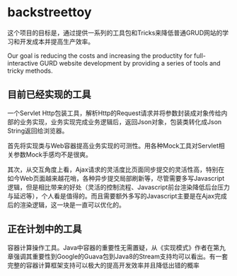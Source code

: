 backstreettoy
=============
这个项目的目标是，通过提供一系列的工具包和Tricks来降低普通GRUD网站的学习和开发成本并提高生产效率。

Our goal is reducing the costs and increasing the productity for full-interactive GURD website development by providing a series of tools and tricky methods.

目前已经实现的工具
------------
一个Servlet Http包装工具，解析Http的Request请求并将参数封装成对象传给内部的业务实现，业务实现完成业务逻辑后，返回Json对象，包装类转化成Json String返回给浏览器。

首先将实现类与Web容器提高业务实现的可测性。用各种Mock工具对Servlet相关参数Mock手感均不是很爽。

其次，从交互角度上看，Ajax请求的灵活度比页面同步提交的灵活性高，特别在如今Web页面越来越花哨，各种异步提交局部刷新等，尽管需要多写Javascript逻辑，但是相比带来的好处（灵活的控制流程、Javascript前台渲染降低后台压力与延迟等），个人看是值得的。而且需要额外多写的Javascript主要是在Ajax完成后的渲染逻辑，这一块是一直可以优化的。


正在计划中的工具
-------------
容器计算操作工具。Java中容器的重要性无需置疑，从《实现模式》作者在第九章强调其重要性到Google的Guava包到Java8的Stream支持均可以看出。有一套完整的容器计算框架支持可以极大的提高开发效率并且降低出错的概率
